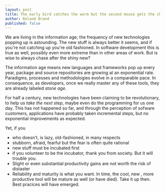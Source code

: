 ```yaml
---
layout: post
title: The early bird catches the worm but the second mouse gets the cheese
author: Roland Brand
published: false
---
```


We are living in the information age; the frequency of new technologies popping up is astounding.
The new stuff is always better it seems, and if you're not catching up you're old fashioned. 
In software development this is true as well, possibly even more extreme than in other areas of work. 
But is wise to always chase after the shiny new?

The information age means new languages and frameworks pop up every year, package and source repositories
are growing at an exponential rate. Paradigms, processes and methodologies evolve in a comparable pace. 
In consequence, as developers, once we really master any of these tools, they are already labeled _stone age_.

For half a century, new technologies have been claiming to be revolutionary, to help us _take the next step_, 
maybe even do the programming for us one day. 
This has not happened so far, and through the perception of sofware customers, applications
have probably taken incremental steps, but no exponential improvements as expected.

Yet, if you 
* who doesn't, is lazy, old-fashioned, in many respects
* stubborn, afraid, fearful
but the fear is often quite rational
* new stuff must be incubated first
* if you volunteer to be the incubator, thank you from society. But it will trouble you.
* Slight or even substantial productivity gains are not worth the risk of distaster
* Reliability and maturity is what you want. 
In time, the cool, new , more productive tool will be mature as well (or have died). Take it up then. Best pracices will
have emerged.